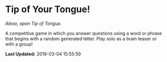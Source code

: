 # Tip of Your Tongue!
*Alexa, open Tip of Tongue.*

A competitive game in which you answer questions using a word or phrase that begins with a random generated letter. Play solo as a brain teaser or with a group!

**Last Updated:** 2016-03-04 15:55:59